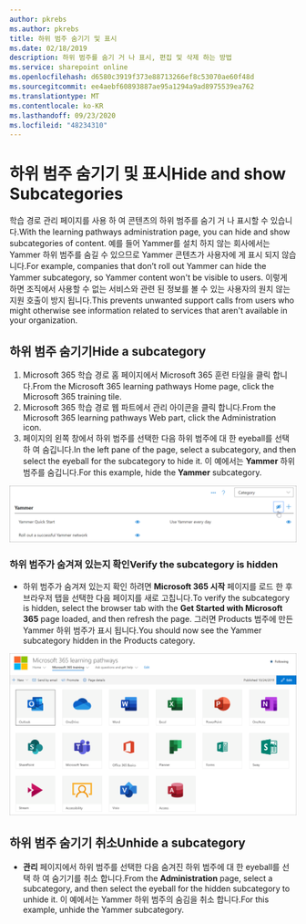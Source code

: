 ```yaml
---
author: pkrebs
ms.author: pkrebs
title: 하위 범주 숨기기 및 표시
ms.date: 02/18/2019
description: 하위 범주를 숨기 거 나 표시, 편집 및 삭제 하는 방법
ms.service: sharepoint online
ms.openlocfilehash: d6580c3919f373e88713266ef8c53070ae60f48d
ms.sourcegitcommit: ee4aebf60893887ae95a1294a9ad8975539ea762
ms.translationtype: MT
ms.contentlocale: ko-KR
ms.lasthandoff: 09/23/2020
ms.locfileid: "48234310"
---
```

# <a name="hide-and-show-subcategories"></a><span data-ttu-id="ae33d-103">하위 범주 숨기기 및 표시</span><span class="sxs-lookup"><span data-stu-id="ae33d-103">Hide and show Subcategories</span></span>

<span data-ttu-id="ae33d-104">학습 경로 관리 페이지를 사용 하 여 콘텐츠의 하위 범주를 숨기 거 나 표시할 수 있습니다.</span><span class="sxs-lookup"><span data-stu-id="ae33d-104">With the learning pathways administration page, you can hide and show subcategories of content.</span></span> <span data-ttu-id="ae33d-105">예를 들어 Yammer를 설치 하지 않는 회사에서는 Yammer 하위 범주를 숨길 수 있으므로 Yammer 콘텐츠가 사용자에 게 표시 되지 않습니다.</span><span class="sxs-lookup"><span data-stu-id="ae33d-105">For example, companies that don’t roll out Yammer can hide the Yammer subcategory, so Yammer content won't be visible to users.</span></span> <span data-ttu-id="ae33d-106">이렇게 하면 조직에서 사용할 수 없는 서비스와 관련 된 정보를 볼 수 있는 사용자의 원치 않는 지원 호출이 방지 됩니다.</span><span class="sxs-lookup"><span data-stu-id="ae33d-106">This prevents unwanted support calls from users who might otherwise see information related to services that aren't available in your organization.</span></span>

## <a name="hide-a-subcategory"></a><span data-ttu-id="ae33d-107">하위 범주 숨기기</span><span class="sxs-lookup"><span data-stu-id="ae33d-107">Hide a subcategory</span></span> 

1. <span data-ttu-id="ae33d-108">Microsoft 365 학습 경로 홈 페이지에서 Microsoft 365 훈련 타일을 클릭 합니다.</span><span class="sxs-lookup"><span data-stu-id="ae33d-108">From the Microsoft 365 learning pathways Home page, click the Microsoft 365 training tile.</span></span>
2. <span data-ttu-id="ae33d-109">Microsoft 365 학습 경로 웹 파트에서 관리 아이콘을 클릭 합니다.</span><span class="sxs-lookup"><span data-stu-id="ae33d-109">From the Microsoft 365 learning pathways Web part, click the Administration icon.</span></span> 
3. <span data-ttu-id="ae33d-110">페이지의 왼쪽 창에서 하위 범주를 선택한 다음 하위 범주에 대 한 eyeball를 선택 하 여 숨깁니다.</span><span class="sxs-lookup"><span data-stu-id="ae33d-110">In the left pane of the page, select a subcategory, and then select the eyeball for the subcategory to hide it.</span></span> <span data-ttu-id="ae33d-111">이 예에서는 **Yammer** 하위 범주를 숨깁니다.</span><span class="sxs-lookup"><span data-stu-id="ae33d-111">For this example, hide the **Yammer** subcategory.</span></span>  

![cg-hidesubcat.png](media/cg-hidesubcat.png)

### <a name="verify-the-subcategory-is-hidden"></a><span data-ttu-id="ae33d-113">하위 범주가 숨겨져 있는지 확인</span><span class="sxs-lookup"><span data-stu-id="ae33d-113">Verify the subcategory is hidden</span></span>
- <span data-ttu-id="ae33d-114">하위 범주가 숨겨져 있는지 확인 하려면 **Microsoft 365 시작** 페이지를 로드 한 후 브라우저 탭을 선택한 다음 페이지를 새로 고칩니다.</span><span class="sxs-lookup"><span data-stu-id="ae33d-114">To verify the subcategory is hidden, select the browser tab with the **Get Started with Microsoft 365** page loaded, and then refresh the page.</span></span> <span data-ttu-id="ae33d-115">그러면 Products 범주에 만든 Yammer 하위 범주가 표시 됩니다.</span><span class="sxs-lookup"><span data-stu-id="ae33d-115">You should now see the Yammer subcategory hidden in the Products category.</span></span> 

![cg-hidesubcatrefresh.png](media/cg-hidesubcatrefresh.png)

## <a name="unhide-a-subcategory"></a><span data-ttu-id="ae33d-117">하위 범주 숨기기 취소</span><span class="sxs-lookup"><span data-stu-id="ae33d-117">Unhide a subcategory</span></span> 

- <span data-ttu-id="ae33d-118">**관리** 페이지에서 하위 범주를 선택한 다음 숨겨진 하위 범주에 대 한 eyeball를 선택 하 여 숨기기를 취소 합니다.</span><span class="sxs-lookup"><span data-stu-id="ae33d-118">From the **Administration** page, select a subcategory, and then select the eyeball for the hidden subcategory to unhide it.</span></span> <span data-ttu-id="ae33d-119">이 예에서는 Yammer 하위 범주의 숨김을 취소 합니다.</span><span class="sxs-lookup"><span data-stu-id="ae33d-119">For this example, unhide the Yammer subcategory.</span></span>